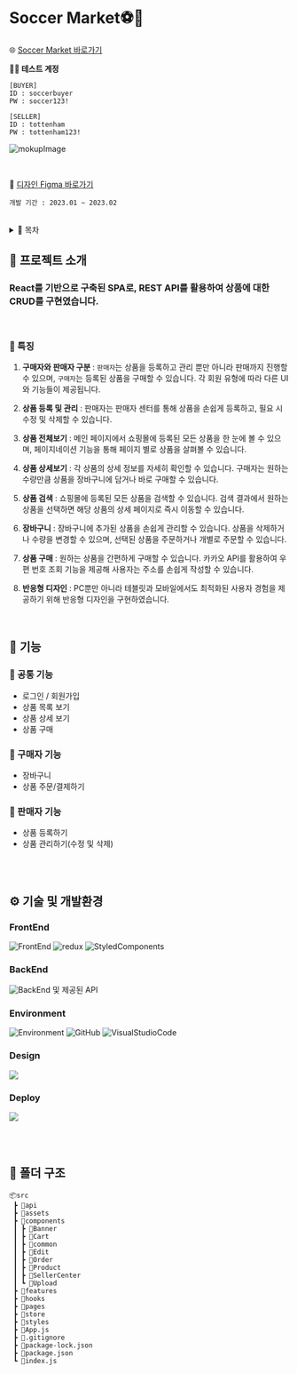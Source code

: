 # Soccer Market⚽🛒
🌐 [Soccer Market 바로가기](https://soccer-market.vercel.app/)<br/>

**👩‍💻 테스트 계정**
```
[BUYER]
ID : soccerbuyer
PW : soccer123!
```
```
[SELLER]
ID : tottenham
PW : tottenham123!
```

![mokupImage](https://github.com/yunbiyomi/soccer-market/assets/83996384/d63b7c0b-cf24-4151-b069-d848d3e71bb8)


<br/>

🎨 [디자인 Figma 바로가기](https://www.figma.com/file/Qkr2ZnpQKO0SVQAUmtccLm/Soccer-Market?type=design&node-id=0%3A1&mode=design&t=OLZtnrP6dqOTj18B-1)<br/>


`개발 기간 : 2023.01 ~ 2023.02`<br/>
<br/>

<details>
<summary> 🔗 목차 </summary>
 
<div markdown="1">
 
1. [프로젝트 소개](#info)
2. [기능](#function)
3. [기술 및 개발환경](#stack)
4. [폴더 구조](#folder)
   
</div>

</details>

## <span id="info">📌 프로젝트 소개</span>
### React를 기반으로 구축된 SPA로, REST API를 활용하여 상품에 대한 CRUD를 구현였습니다.

<br/>

### 🔷 특징
1. **구매자와 판매자 구분** : `판매자`는 상품을 등록하고 관리 뿐만 아니라 판매까지 진행할 수 있으며, `구매자`는 등록된 상품을 구매할 수 있습니다. 각 회원 유형에 따라 다른 UI와 기능들이 제공됩니다.

2. **상품 등록 및 관리** : 판매자는 판매자 센터를 통해 상품을 손쉽게 등록하고, 필요 시 수정 및 삭제할 수 있습니다.

3. **상품 전체보기** : 메인 페이지에서 쇼핑몰에 등록된 모든 상품을 한 눈에 볼 수 있으며, 페이지네이션 기능을 통해 페이지 별로 상품을 살펴볼 수 있습니다.

4. **상품 상세보기** : 각 상품의 상세 정보를 자세히 확인할 수 있습니다. 구매자는 원하는 수량만큼 상품을 장바구니에 담거나 바로 구매할 수 있습니다.

5. **상품 검색** : 쇼핑몰에 등록된 모든 상품을 검색할 수 있습니다. 검색 결과에서 원하는 상품을 선택하면 해당 상품의 상세 페이지로 즉시 이동할 수 있습니다.

6. **장바구니** : 장바구니에 추가된 상품을 손쉽게 관리할 수 있습니다. 상품을 삭제하거나 수량을 변경할 수 있으며, 선택된 상품을 주문하거나 개별로 주문할 수 있습니다.

7. **상품 구매** : 원하는 상품을 간편하게 구매할 수 있습니다. 카카오 API를 활용하여 우편 번호 조회 기능을 제공해 사용자는 주소를 손쉽게 작성할 수 있습니다.

8. **반응형 디자인** : PC뿐만 아니라 테블릿과 모바일에서도 최적화된 사용자 경험을 제공하기 위해 반응형 디자인을 구현하였습니다.

<br/>

## <span id="function">📌 기능</span>

### 🔷 공통 기능
- 로그인 / 회원가입
- 상품 목록 보기
- 상품 상세 보기
- 상품 구매

### 🔷 구매자 기능
- 장바구니
- 상품 주문/결제하기

### 🔷 판매자 기능
 - 상품 등록하기
 - 상품 관리하기(수정 및 삭제)

<br/><br/>

## <span id="stack">⚙️ 기술 및 개발환경</span>
### FrontEnd
![FrontEnd](https://img.shields.io/badge/React-61DAFB?style=flat-square&logo=React&logoColor=white) ![redux](https://img.shields.io/badge/redux-764ABC?style=flat-square&logo=styled-components&logoColor=white) ![StyledComponents](https://img.shields.io/badge/StyledComponents-DB7093?style=flat-square&logo=styled-components&logoColor=white)

### BackEnd
![BackEnd](https://img.shields.io/badge/kakaoAPI-FFCD00?style=flat-square&logo=styled-components&logoColor=white) 및 제공된 API

### Environment
![Environment](https://img.shields.io/badge/Git-F05032?style=flat-square&logo=styled-components&logoColor=white) ![GitHub](https://img.shields.io/badge/GitHub-181717?style=flat-square&logo=styled-components&logoColor=white) ![VisualStudioCode](https://img.shields.io/badge/VisualStudioCode-007ACC?style=flat-square&logo=styled-components&logoColor=white)


### Design
<img src="https://img.shields.io/badge/Figma-F24E1E?style=flat-square&logo=Figma&logoColor=white"/>

### Deploy
<img src="https://img.shields.io/badge/Vercel-000000?style=flat-square&logo=Figma&logoColor=white"/>

<br/><br/>

## <span id="folder">📁 폴더 구조</span>
```
📦src
 ┣ 📂api
 ┣ 📂assets
 ┣ 📂components
 ┃ ┣ 📂Banner
 ┃ ┣ 📂Cart
 ┃ ┣ 📂common
 ┃ ┣ 📂Edit
 ┃ ┣ 📂Order
 ┃ ┣ 📂Product
 ┃ ┣ 📂SellerCenter
 ┃ ┗ 📂Upload
 ┣ 📂features
 ┣ 📂hooks
 ┣ 📂pages
 ┣ 📂store
 ┣ 📂styles
 ┣ 📜App.js
 ┣ 📜.gitignore
 ┣ 📜package-lock.json
 ┣ 📜package.json
 ┗ 📜index.js
```
